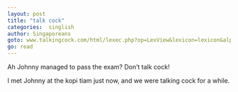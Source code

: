 ```yaml
---
layout: post
title: "talk cock"
categories:  singlish 
author: Singaporeans
goto: www.talkingcock.com/html/lexec.php?op=LexView&lexicon=lexicon&alpha=T&page=1
go: read
---
```


Ah Johnny managed to pass the exam? Don’t talk cock!

I met Johnny at the kopi tiam just now, and we were talking cock for a while.
